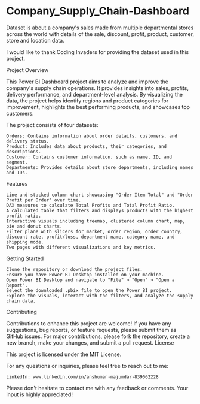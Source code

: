 # Company_Supply_Chain-Dashboard
Dataset is about a company's sales made from multiple departmental stores across the world with details of the sale, discount, profit, product, customer, store and location data.

I would like to thank Coding Invaders for providing the dataset used in this project.


Project Overview

This Power BI Dashboard project aims to analyze and improve the company's supply chain operations. It provides insights into sales, profits, delivery performance, and department-level analysis. By visualizing the data, the project helps identify regions and product categories for improvement, highlights the best performing products, and showcases top customers.

The project consists of four datasets:

    Orders: Contains information about order details, customers, and delivery status.
    Product: Includes data about products, their categories, and descriptions.
    Customer: Contains customer information, such as name, ID, and segment.
    Departments: Provides details about store departments, including names and IDs.

Features

    Line and stacked column chart showcasing "Order Item Total" and "Order Profit per Order" over time.
    DAX measures to calculate Total Profits and Total Profit Ratio.
    A calculated table that filters and displays products with the highest profit ratio.
    Interactive visuals including treemap, clustered column chart, map, pie and donut charts.
    Filter plane with slicers for market, order region, order country, discount rate, profit/loss, department name, category name, and shipping mode.
    Two pages with different visualizations and key metrics.

Getting Started

    Clone the repository or download the project files.
    Ensure you have Power BI Desktop installed on your machine.
    Open Power BI Desktop and navigate to "File" > "Open" > "Open a Report".
    Select the downloaded .pbix file to open the Power BI project.
    Explore the visuals, interact with the filters, and analyze the supply chain data.

Contributing

Contributions to enhance this project are welcome! If you have any suggestions, bug reports, or feature requests, please submit them as GitHub issues. For major contributions, please fork the repository, create a new branch, make your changes, and submit a pull request.
License

This project is licensed under the MIT License.

For any questions or inquiries, please feel free to reach out to me:

    
    LinkedIn: www.linkedin.com/in/anshuman-majumdar-839062228

Please don't hesitate to contact me with any feedback or comments. Your input is highly appreciated!
